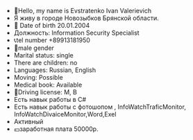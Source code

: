 - 💚Hello, my name is Evstratenko Ivan Valerievich
- Я живу в городе Новозыбков Брянской области.
- 👻 Date of birth 20.01.2004
-  Должность:
Information Security Specialist
- 📞tel number +89913181950
- 💫male gender
- Marital status: single
-  There are children: no
- Languages: Russian, English
-  Moving: Possible
- Medical book: Available
-  🚙Driving license: M, B
-  Есть навык работы в  C# 
-  Есть навык  работы  с  фотошопом  , InfoWatchTraficMonitor, InfoWatchDivaiceMonitor,Word,Exel
-  Активный
-  💴заработная плата 50000р.
